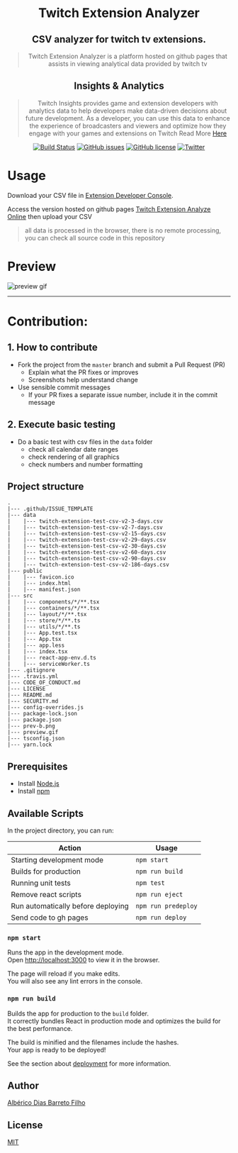 <h1 align="center">
  Twitch Extension Analyzer
</h1>
<div align="center" >
<h2>
CSV analyzer for twitch tv extensions.
</h2>

> Twitch Extension Analyzer is a platform hosted on github pages that assists in viewing analytical data provided by twitch tv

 <h2>Insights & Analytics</h2>

> Twitch Insights provides game and extension developers with analytics data to help developers make data-driven decisions about future development. As a developer, you can use this data to enhance the experience of broadcasters and viewers and optimize how they engage with your games and extensions on Twitch
> Read More
> [Here](https://albericod.github.io/twitch-extension-analyze/)

[![Build Status](https://travis-ci.org/AlbericoD/twitch-extension-analyze.svg?branch=master)](https://travis-ci.org/AlbericoD/twitch-extension-analyze)
[![GitHub issues](https://img.shields.io/github/issues/AlbericoD/twitch-extension-analyze.svg)](https://github.com/AlbericoD/twitch-extension-analyze/issues)
[![GitHub license](https://img.shields.io/github/license/AlbericoD/twitch-extension-analyze.svg)](https://github.com/AlbericoD/twitch-extension-analyze/blob/master/LICENSE)
[![Twitter](https://img.shields.io/twitter/url/https/github.com/AlbericoD/twitch-extension-analyze.svg?style=social)](https://twitter.com/intent/tweet?text=Wow:&url=https%3A%2F%2Fgithub.com%2FAlbericoD%2Ftwitch-extension-analyze)

</div>

# Usage

Download your CSV file in [Extension Developer Console](https://dev.twitch.tv/console/extensions).

Access the version hosted on github pages [Twitch Extension Analyze Online](https://albericod.github.io/twitch-extension-analyze/) then upload your CSV

> all data is processed in the browser, there is no remote processing, you can check all source code in this repository

# Preview

![preview gif](https://raw.githubusercontent.com/AlbericoD/twitch-extension-analyze/master/preview.gif)

---

# Contribution:

## 1. How to contribute

- Fork the project from the `master` branch and submit a Pull Request (PR)
  - Explain what the PR fixes or improves
  - Screenshots help understand change
- Use sensible commit messages
  - If your PR fixes a separate issue number, include it in the commit message

## 2. Execute basic testing

- Do a basic test with csv files in the `data` folder
  - check all calendar date ranges
  - check rendering of all graphics
  - check numbers and number formatting

## Project structure

```text
.
|--- .github/ISSUE_TEMPLATE
|--- data
|    |--- twitch-extension-test-csv-v2-3-days.csv
|    |--- twitch-extension-test-csv-v2-7-days.csv
|    |--- twitch-extension-test-csv-v2-15-days.csv
|    |--- twitch-extension-test-csv-v2-29-days.csv
|    |--- twitch-extension-test-csv-v2-30-days.csv
|    |--- twitch-extension-test-csv-v2-60-days.csv
|    |--- twitch-extension-test-csv-v2-90-days.csv
|    |--- twitch-extension-test-csv-v2-186-days.csv
|--- public
|    |--- favicon.ico
|    |--- index.html
|    |--- manifest.json
|--- src
|    |--- components/*/**.tsx
|    |--- containers/*/**.tsx
|    |--- layout/*/**.tsx
|    |--- store/*/**.ts
|    |--- utils/*/**.ts
|    |--- App.test.tsx
|    |--- App.tsx
|    |--- app.less
|    |--- index.tsx
|    |--- react-app-env.d.ts
|    |--- serviceWorker.ts
|--- .gitignore
|--- .travis.yml
|--- CODE_OF_CONDUCT.md
|--- LICENSE
|--- README.md
|--- SECURITY.md
|--- config-overrides.js
|--- package-lock.json
|--- package.json
|--- prev-b.png
|--- preview.gif
|--- tsconfig.json
|--- yarn.lock
```

## Prerequisites

- Install [Node.js](https://nodejs.org)
- Install [npm](https://www.npmjs.com/)

## Available Scripts

In the project directory, you can run:

| Action                             | Usage               |
| ---------------------------------- | ------------------- |
| Starting development mode          | `npm start`         |
| Builds for production              | `npm run build`     |
| Running unit tests                 | `npm test`          |
| Remove react scripts               | `npm run eject`     |
| Run automatically before deploying | `npm run predeploy` |
| Send code to gh pages              | `npm run deploy`    |

### `npm start`

Runs the app in the development mode.<br>
Open [http://localhost:3000](http://localhost:3000) to view it in the browser.

The page will reload if you make edits.<br>
You will also see any lint errors in the console.

### `npm run build`

Builds the app for production to the `build` folder.<br>
It correctly bundles React in production mode and optimizes the build for the best performance.

The build is minified and the filenames include the hashes.<br>
Your app is ready to be deployed!

See the section about [deployment](https://facebook.github.io/create-react-app/docs/deployment) for more information.

## Author

[Albérico Dias Barreto Filho](https://twitter.com/bekoslove)

## License

[MIT](https://github.com/AlbericoD/twitch-extension-analyze/blob/master/LICENSE)
